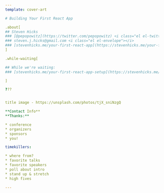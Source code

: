 ```yaml
---
template: cover-art

# Building Your First React App

.about[
## Steven Hicks
### [@pepopowitz](https://twitter.com/pepopowitz) <i class="el el-twitter"></i>
### steven.j.hicks@gmail.com <i class="el el-envelope"></i>
### [stevenhicks.me/your-first-react-app](https://stevenhicks.me/your-first-react-app) <i class="el el-globe"></i>
]

.while-waiting[

## While we're waiting: 
### [stevenhicks.me/your-first-react-app-setup](https://stevenhicks.me/your-first-react-app-setup)

]

???


title image - https://unsplash.com/photos/tjX_sniNzgQ

**Contact Info**
**Thanks:**

* conference
* organizers
* sponsors
* you!

timekillers:

* where from?
* favorite talks
* favorite speakers
* poll about intro
* stand up & stretch
* high fives

---
```


